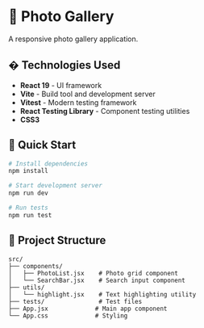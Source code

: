 # 📸 Photo Gallery

A responsive photo gallery application.

## �️ Technologies Used

- **React 19** - UI framework
- **Vite** - Build tool and development server
- **Vitest** - Modern testing framework
- **React Testing Library** - Component testing utilities
- **CSS3** 

## 🚀 Quick Start

```bash
# Install dependencies
npm install

# Start development server
npm run dev

# Run tests
npm run test
```

## 📁 Project Structure

```
src/
├── components/
│   ├── PhotoList.jsx    # Photo grid component
│   └── SearchBar.jsx    # Search input component
├── utils/
│   └── highlight.jsx    # Text highlighting utility
├── tests/               # Test files
├── App.jsx             # Main app component 
└── App.css             # Styling
```
